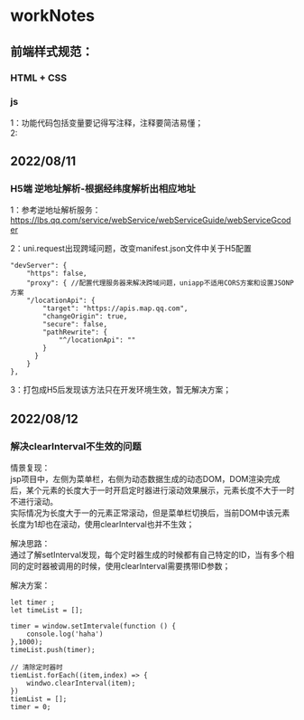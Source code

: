 # workNotes

## 前端样式规范：

### HTML + CSS

### js

1：功能代码包括变量要记得写注释，注释要简洁易懂；</br>
2:

## 2022/08/11

### H5端 逆地址解析-根据经纬度解析出相应地址

1：参考逆地址解析服务：https://lbs.qq.com/service/webService/webServiceGuide/webServiceGcoder 

2：uni.request出现跨域问题，改变manifest.json文件中关于H5配置

```
"devServer": {
	"https": false,
	"proxy": { //配置代理服务器来解决跨域问题，uniapp不适用CORS方案和设置JSONP方案
	"/locationApi": {
		"target": "https://apis.map.qq.com",
		"changeOrigin": true,
		"secure": false,
		"pathRewrite": {
			"^/locationApi": ""
		}
	  }
    }									
},
```

3：打包成H5后发现该方法只在开发环境生效，暂无解决方案；

## 2022/08/12 

### 解决clearInterval不生效的问题

情景复现：</br>
jsp项目中，左侧为菜单栏，右侧为动态数据生成的动态DOM，DOM渲染完成后，某个元素的长度大于一时开启定时器进行滚动效果展示，元素长度不大于一时不进行滚动。</br>
实际情况为长度大于一的元素正常滚动，但是菜单栏切换后，当前DOM中该元素长度为1却也在滚动，使用clearInterval也并不生效；

解决思路：</br>
通过了解setInterval发现，每个定时器生成的时候都有自己特定的ID，当有多个相同的定时器被调用的时候，使用clearInterval需要携带ID参数；

解决方案：</br>

```
let timer ;
let timeList = [];

timer = window.setImtervale(function () {
	console.log('haha')
},1000);
timeList.push(timer);

// 清除定时器时
tiemList.forEach((item,index) => {
	windwo.clearInterval(item);
})
tiemList = [];
timer = 0;
```


